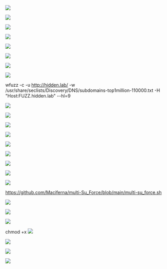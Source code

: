 ![](Pasted%20image%2020250305233819.png)

![](Pasted%20image%2020250305233905.png)

![](Pasted%20image%2020250305234028.png)

![](Pasted%20image%2020250305234153.png)

![](Pasted%20image%2020250305234238.png)

![](Pasted%20image%2020250305234451.png)


![](Pasted%20image%2020250305234331.png)

![](Pasted%20image%2020250306000301.png)

wfuzz -c -u http://hidden.lab/ -w /usr/share/seclists/Discovery/DNS/subdomains-top1million-110000.txt -H "Host:FUZZ.hidden.lab" --hl=9

![](Pasted%20image%2020250306000231.png)

![](Pasted%20image%2020250306000511.png)

![](Pasted%20image%2020250306000552.png)

![](Pasted%20image%2020250306001529.png)

![](Pasted%20image%2020250306001014.png)

![](Pasted%20image%2020250306001242.png)

![](Pasted%20image%2020250306001307.png)

![](Pasted%20image%2020250306001350.png)

![](Pasted%20image%2020250306002900.png)

https://github.com/Maciferna/multi-Su_Force/blob/main/multi-su_force.sh

![](Pasted%20image%2020250306003643.png)

![](Pasted%20image%2020250306003704.png)

![](Pasted%20image%2020250306004142.png)

chmod +x
![](Pasted%20image%2020250306004348.png)

![](Pasted%20image%2020250306004454.png)

![](Pasted%20image%2020250306004509.png)

![](Pasted%20image%2020250306004820.png)

